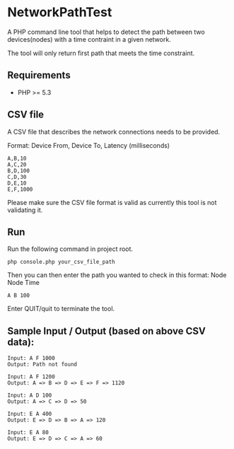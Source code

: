 # NetworkPathTest

A PHP command line tool that helps to detect the path between two devices(nodes) with a time contraint in a given network.

The tool will only return first path that meets the time constraint.

## Requirements

* PHP >= 5.3

## CSV file

A CSV file that describes the network connections needs to be provided.

Format: Device From, Device To, Latency (milliseconds)

```
A,B,10
A,C,20
B,D,100
C,D,30
D,E,10
E,F,1000
```
Please make sure the CSV file format is valid as currently this tool is not validating it.

## Run

Run the following command in project root.

```
php console.php your_csv_file_path
```
Then you can then enter the path you wanted to check in this format: Node Node Time 

```
A B 100
```

Enter QUIT/quit to terminate the tool.

## Sample Input / Output (based on above CSV data):

```
Input: A F 1000
Output: Path not found

Input: A F 1200 
Output: A => B => D => E => F => 1120

Input: A D 100 
Output: A => C => D => 50

Input: E A 400 
Output: E => D => B => A => 120

Input: E A 80 
Output: E => D => C => A => 60
```
